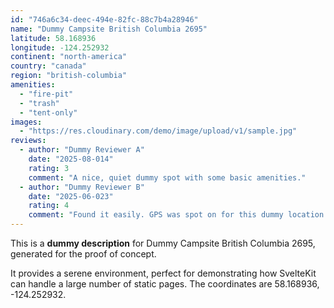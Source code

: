 ```yaml
---
id: "746a6c34-deec-494e-82fc-88c7b4a28946"
name: "Dummy Campsite British Columbia 2695"
latitude: 58.168936
longitude: -124.252932
continent: "north-america"
country: "canada"
region: "british-columbia"
amenities:
  - "fire-pit"
  - "trash"
  - "tent-only"
images:
  - "https://res.cloudinary.com/demo/image/upload/v1/sample.jpg"
reviews:
  - author: "Dummy Reviewer A"
    date: "2025-08-014"
    rating: 3
    comment: "A nice, quiet dummy spot with some basic amenities."
  - author: "Dummy Reviewer B"
    date: "2025-06-023"
    rating: 4
    comment: "Found it easily. GPS was spot on for this dummy location."
---
```


This is a **dummy description** for Dummy Campsite British Columbia 2695, generated for the proof of concept.

It provides a serene environment, perfect for demonstrating how SvelteKit can handle a large number of static pages. The coordinates are 58.168936, -124.252932.
